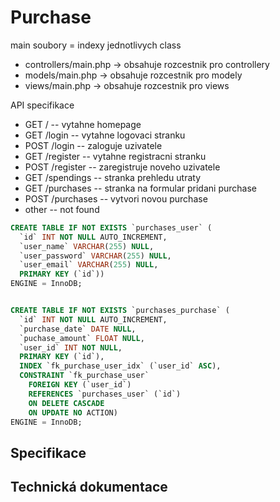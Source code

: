 # Purchase

main soubory = indexy jednotlivych class
 - controllers/main.php -> obsahuje rozcestnik pro controllery
 - models/main.php -> obsahuje rozcestnik pro modely
 - views/main.php -> obsahuje rozcestnik pro views

API specifikace
 - GET  /           -- vytahne homepage
 - GET  /login      -- vytahne logovaci stranku
 - POST /login      -- zaloguje uzivatele
 - GET  /register   -- vytahne registracni stranku
 - POST /register   -- zaregistruje noveho uzivatele
 - GET  /spendings  -- stranka prehledu utraty
 - GET  /purchases  -- stranka na formular pridani purchase
 - POST /purchases  -- vytvori novou purchase
 - other            -- not found


```sql
CREATE TABLE IF NOT EXISTS `purchases_user` (
  `id` INT NOT NULL AUTO_INCREMENT,
  `user_name` VARCHAR(255) NULL,
  `user_password` VARCHAR(255) NULL,
  `user_email` VARCHAR(255) NULL,
  PRIMARY KEY (`id`))
ENGINE = InnoDB;


CREATE TABLE IF NOT EXISTS `purchases_purchase` (
  `id` INT NOT NULL AUTO_INCREMENT,
  `purchase_date` DATE NULL,
  `puchase_amount` FLOAT NULL,
  `user_id` INT NOT NULL,
  PRIMARY KEY (`id`),
  INDEX `fk_purchase_user_idx` (`user_id` ASC),
  CONSTRAINT `fk_purchase_user`
    FOREIGN KEY (`user_id`)
    REFERENCES `purchases_user` (`id`)
    ON DELETE CASCADE
    ON UPDATE NO ACTION)
ENGINE = InnoDB;
```

## Specifikace

## Technická dokumentace